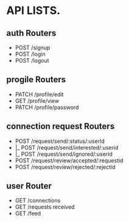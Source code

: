 # API LISTS.

## auth Routers
- POST /signup
- POST /login
- POST /logout

## progile Routers
- PATCH /profile/edit
- GET /profile/view
- PATCH /profile/password

## connection request Routers
- POST /request/send/:status/:userId
 - |_ POST /request/send/interested/:userid
 - |_ POST /request/send/ignored/:userid
- POST /request/review/accepted/:requestid
- POST /request/review/rejected/:rejectid

## user Router
- GET /connections
- GET /requests received
- GET /feed